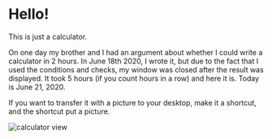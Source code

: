 # Hello!
This is just a calculator.

On one day my brother and I had an argument about whether I could write a calculator in 2 hours. In June 18th 2020, I wrote it, but due to the fact that I used the conditions and checks, my window was closed after the result was displayed.
It took 5 hours (if you count hours in a row) and here it is.
Today is June 21, 2020.

If you want to transfer it with a picture to your desktop, make it a shortcut, and the shortcut put a picture.

![calculator view](calculator_image.png)
